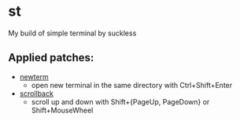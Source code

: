 # st
My build of simple terminal by suckless

## Applied patches:
- [newterm](https://st.suckless.org/patches/newterm/)
	- open new terminal in the same directory with Ctrl+Shift+Enter
- [scrollback](https://st.suckless.org/patches/scrollback/)
	- scroll up and down with Shift+{PageUp, PageDown} or Shift+MouseWheel
